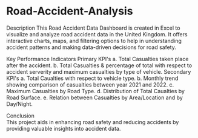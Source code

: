 # Road-Accident-Analysis

Description
This Road Accident Data Dashboard is created in Excel to visualize and analyze road accident data in the United Kingdom. It offers interactive charts, maps, and filtering options to help in understanding accident patterns and making data-driven decisions for road safety. 

Key Performance Indicators
  Primary KPI's
    a. Total Casualties taken place after the accident.
    b. Total Casualties & percentage of total with respect to accident serverity and maximum casualties by type of vehicle.
  Secondary KPI's
    a. Total Caualties with respect to vehicle type.
    b. Monthly trend showing comparison of casualties between year 2021 and 2022.
    c. Maximum Casualties by Road Type.
    d. Distribution of Total Caualties by Road Surface.
    e. Relation between Casualties by Area/Location and by Day/Night.

Conclusion  
This project aids in enhancing road safety and reducing accidents by providing valuable insights into accident data.
